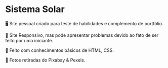 # Sistema Solar
🖥️ Site pessoal criado para teste de habilidades e complemento de portfólio.

🧩 Site Responsivo, mas pode apresentar problemas devido ao fato de ser feito por uma iniciante.

🎲 Feito com conhecimentos básicos de HTML, CSS. 

🌌 Fotos retiradas do Pixabay & Pexels.

